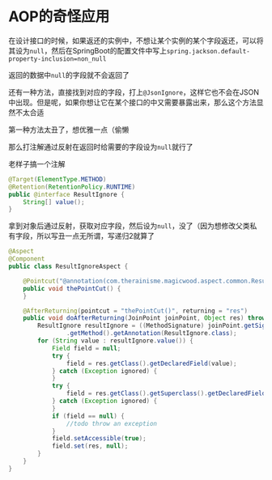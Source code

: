 # AOP的奇怪应用

在设计接口的时候，如果返还的实例中，不想让某个实例的某个字段返还，可以将其设为`null`，然后在SpringBoot的配置文件中写上`spring.jackson.default-property-inclusion=non_null`

返回的数据中`null`的字段就不会返回了

还有一种方法，直接找到对应的字段，打上`@JsonIgnore`，这样它也不会在JSON中出现。但是呢，如果你想让它在某个接口的中又需要暴露出来，那么这个方法显然不太合适

第一种方法太丑了，想优雅一点（偷懒

那么打注解通过反射在返回时给需要的字段设为`null`就行了

老样子搞一个注解
```java
@Target(ElementType.METHOD)
@Retention(RetentionPolicy.RUNTIME)
public @interface ResultIgnore {
    String[] value();
}
```

拿到对象后通过反射，获取对应字段，然后设为`null`，没了（因为想修改父类私有字段，所以写丑一点无所谓，写递归2就算了

```java
@Aspect
@Component
public class ResultIgnoreAspect {

    @Pointcut("@annotation(com.therainisme.magicwood.aspect.common.ResultIgnore)")
    public void thePointCut() {
    }

    @AfterReturning(pointcut = "thePointCut()", returning = "res")
    public void doAfterReturning(JoinPoint joinPoint, Object res) throws NoSuchFieldException, IllegalAccessException {
        ResultIgnore resultIgnore = ((MethodSignature) joinPoint.getSignature())
                .getMethod().getAnnotation(ResultIgnore.class);
        for (String value : resultIgnore.value()) {
            Field field = null;
            try {
                field = res.getClass().getDeclaredField(value);
            } catch (Exception ignored) {
            }
            try {
                field = res.getClass().getSuperclass().getDeclaredField(value);
            } catch (Exception ignored) {
            }
            if (field == null) {
                //todo throw an exception
            }
            field.setAccessible(true);
            field.set(res, null);
        }
    }
}
```